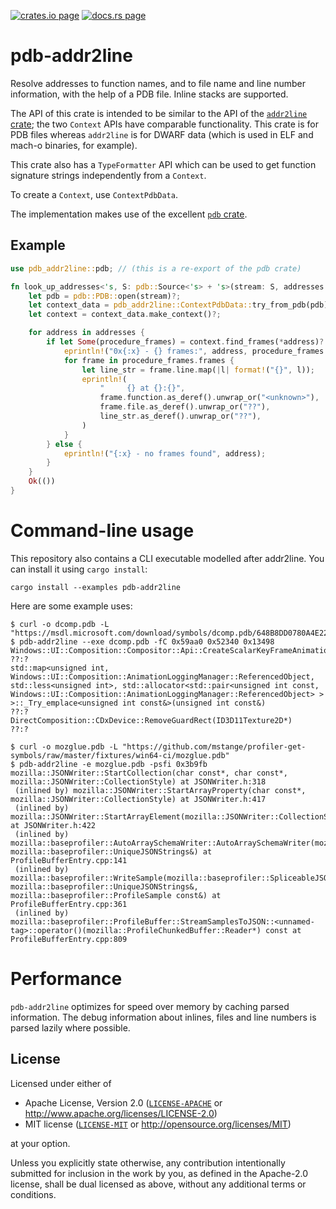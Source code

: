 [![crates.io page](https://img.shields.io/crates/v/pdb-addr2line.svg)](https://crates.io/crates/pdb-addr2line)
[![docs.rs page](https://docs.rs/pdb-addr2line/badge.svg)](https://docs.rs/pdb-addr2line/)

# pdb-addr2line

Resolve addresses to function names, and to file name and line number
information, with the help of a PDB file. Inline stacks are supported.

The API of this crate is intended to be similar to the API of the
[`addr2line` crate](https://docs.rs/addr2line/); the two `Context` APIs
have comparable functionality. This crate is for PDB files whereas `addr2line`
is for DWARF data (which is used in ELF and mach-o binaries, for example).

This crate also has a `TypeFormatter` API which can be used to get function signature
strings independently from a `Context`.

To create a `Context`, use `ContextPdbData`.

The implementation makes use of the excellent [`pdb` crate](https://crates.io/crates/pdb).

## Example

```rust
use pdb_addr2line::pdb; // (this is a re-export of the pdb crate)

fn look_up_addresses<'s, S: pdb::Source<'s> + 's>(stream: S, addresses: &[u32]) -> std::result::Result<(), pdb_addr2line::Error> {
    let pdb = pdb::PDB::open(stream)?;
    let context_data = pdb_addr2line::ContextPdbData::try_from_pdb(pdb)?;
    let context = context_data.make_context()?;

    for address in addresses {
        if let Some(procedure_frames) = context.find_frames(*address)? {
            eprintln!("0x{:x} - {} frames:", address, procedure_frames.frames.len());
            for frame in procedure_frames.frames {
                let line_str = frame.line.map(|l| format!("{}", l));
                eprintln!(
                    "     {} at {}:{}",
                    frame.function.as_deref().unwrap_or("<unknown>"),
                    frame.file.as_deref().unwrap_or("??"),
                    line_str.as_deref().unwrap_or("??"),
                )
            }
        } else {
            eprintln!("{:x} - no frames found", address);
        }
    }
    Ok(())
}
```

# Command-line usage

This repository also contains a CLI executable modelled after addr2line.
You can install it using `cargo install`:

```
cargo install --examples pdb-addr2line
```

Here are some example uses:

```
$ curl -o dcomp.pdb -L "https://msdl.microsoft.com/download/symbols/dcomp.pdb/648B8DD0780A4E22FA7FA89B84633C231/dcomp.pdb"
$ pdb-addr2line --exe dcomp.pdb -fC 0x59aa0 0x52340 0x13498
Windows::UI::Composition::Compositor::Api::CreateScalarKeyFrameAnimation(Windows::UI::Composition::IScalarKeyFrameAnimation**)
??:?
std::map<unsigned int, Windows::UI::Composition::AnimationLoggingManager::ReferencedObject, std::less<unsigned int>, std::allocator<std::pair<unsigned int const, Windows::UI::Composition::AnimationLoggingManager::ReferencedObject> > >::_Try_emplace<unsigned int const&>(unsigned int const&)
??:?
DirectComposition::CDxDevice::RemoveGuardRect(ID3D11Texture2D*)
??:?
```

```
$ curl -o mozglue.pdb -L "https://github.com/mstange/profiler-get-symbols/raw/master/fixtures/win64-ci/mozglue.pdb"
$ pdb-addr2line -e mozglue.pdb -psfi 0x3b9fb
mozilla::JSONWriter::StartCollection(char const*, char const*, mozilla::JSONWriter::CollectionStyle) at JSONWriter.h:318
 (inlined by) mozilla::JSONWriter::StartArrayProperty(char const*, mozilla::JSONWriter::CollectionStyle) at JSONWriter.h:417
 (inlined by) mozilla::JSONWriter::StartArrayElement(mozilla::JSONWriter::CollectionStyle) at JSONWriter.h:422
 (inlined by) mozilla::baseprofiler::AutoArraySchemaWriter::AutoArraySchemaWriter(mozilla::baseprofiler::SpliceableJSONWriter&, mozilla::baseprofiler::UniqueJSONStrings&) at ProfileBufferEntry.cpp:141
 (inlined by) mozilla::baseprofiler::WriteSample(mozilla::baseprofiler::SpliceableJSONWriter&, mozilla::baseprofiler::UniqueJSONStrings&, mozilla::baseprofiler::ProfileSample const&) at ProfileBufferEntry.cpp:361
 (inlined by) mozilla::baseprofiler::ProfileBuffer::StreamSamplesToJSON::<unnamed-tag>::operator()(mozilla::ProfileChunkedBuffer::Reader*) const at ProfileBufferEntry.cpp:809
```

# Performance

`pdb-addr2line` optimizes for speed over memory by caching parsed information.
The debug information about inlines, files and line numbers is parsed lazily where possible.

## License

Licensed under either of

  * Apache License, Version 2.0 ([`LICENSE-APACHE`](./LICENSE-APACHE) or http://www.apache.org/licenses/LICENSE-2.0)
  * MIT license ([`LICENSE-MIT`](./LICENSE-MIT) or http://opensource.org/licenses/MIT)

at your option.

Unless you explicitly state otherwise, any contribution intentionally submitted
for inclusion in the work by you, as defined in the Apache-2.0 license, shall be
dual licensed as above, without any additional terms or conditions.
